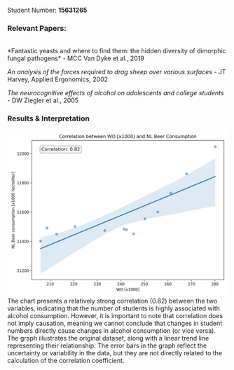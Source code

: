 Student Number: **15631265**

### Relevant Papers: 
<br>
*Fantastic yeasts and where to find them: the hidden diversity of dimorphic fungal pathogens* - MCC Van Dyke et al., 2019

*An analysis of the forces required to drag sheep over various surfaces* - JT Harvey, Applied Ergonomics, 2002

*The neurocognitive effects of alcohol on adolescents and college students* - DW Ziegler et al., 2005 

### Results & Interpretation
![image info](./chart.png)
<br>
The chart presents a relatively strong correlation (0.82) between the two variables, indicating that the number of students is highly associated with alcohol consumption. However, it is important to note that correlation does not imply causation, meaning we cannot conclude that changes in student numbers directly cause changes in alcohol consumption (or vice versa). The graph illustrates the original dataset, along with a linear trend line representing their relationship. The error bars in the graph reflect the uncertainty or variability in the data, but they are not directly related to the calculation of the correlation coefficient.